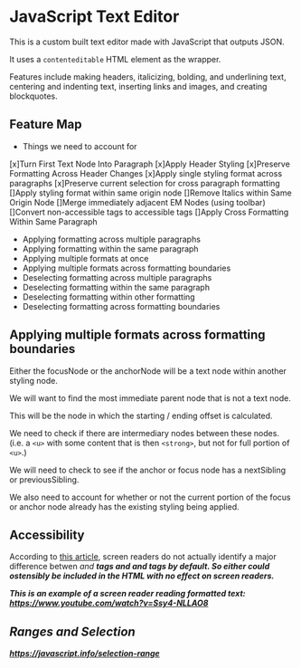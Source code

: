 # JavaScript Text Editor

This is a custom built text editor made with JavaScript that outputs JSON.

It uses a `contenteditable` HTML element as the wrapper.

Features include making headers, italicizing, bolding, and underlining text, centering and indenting text, inserting links and images, and creating blockquotes.

## Feature Map

- Things we need to account for

[x]Turn First Text Node Into Paragraph
[x]Apply Header Styling
[x]Preserve Formatting Across Header Changes
[x]Apply single styling format across paragraphs
[x]Preserve current selection for cross paragraph formatting
[]Apply styling format within same origin node
[]Remove Italics within Same Origin Node
[]Merge immediately adjacent EM Nodes (using toolbar)
[]Convert non-accessible tags to accessible tags
[]Apply Cross Formatting Within Same Paragraph

- Applying formatting across multiple paragraphs
- Applying formatting within the same paragraph
- Applying multiple formats at once
- Applying multiple formats across formatting boundaries
- Deselecting formatting across multiple paragraphs
- Deselecting formatting within the same paragraph
- Deselecting formatting within other formatting
- Deselecting formatting across formatting boundaries

## Applying multiple formats across formatting boundaries

Either the focusNode or the anchorNode will be a text node within another
styling node.

We will want to find the most immediate parent node that is not a text node.

This will be the node in which the starting / ending offset is calculated.

We need to check if there are intermediary nodes between these nodes. (i.e. a `<u>` with some content that is then `<strong>`, but not for full portion of `<u>`.)

We will need to check to see if the anchor or focus node has a nextSibling or previousSibling.

We also need to account for whether or not the current portion of the focus or anchor node already has the existing styling being applied.

## Accessibility

According to <a href="https://www.tpgi.com/screen-readers-support-for-text-level-html-semantics/">this article</a>, screen readers do not actually identify a major difference betwen <i> and <b> tags and <em> and <strong> tags by default. So either could ostensibly be included in the HTML with no effect on screen readers.

This is an example of a screen reader reading formatted text: https://www.youtube.com/watch?v=Ssy4-NLLAO8

## Ranges and Selection

https://javascript.info/selection-range
